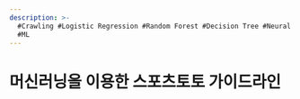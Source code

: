 ```yaml
---
description: >-
  #Crawling #Logistic Regression #Random Forest #Decision Tree #Neural Network
  #ML
---
```


# 머신러닝을 이용한 스포츠토토 가이드라인

<figure><img src="../../../.gitbook/assets/머신러닝을 이용한 스포츠토토 가이드라인_페이지_01.jpg" alt=""><figcaption></figcaption></figure>

<figure><img src="../../../.gitbook/assets/머신러닝을 이용한 스포츠토토 가이드라인_페이지_02.jpg" alt=""><figcaption></figcaption></figure>

<figure><img src="../../../.gitbook/assets/머신러닝을 이용한 스포츠토토 가이드라인_페이지_03.jpg" alt=""><figcaption></figcaption></figure>

<figure><img src="../../../.gitbook/assets/머신러닝을 이용한 스포츠토토 가이드라인_페이지_04.jpg" alt=""><figcaption></figcaption></figure>

<figure><img src="../../../.gitbook/assets/머신러닝을 이용한 스포츠토토 가이드라인_페이지_05.jpg" alt=""><figcaption></figcaption></figure>

<figure><img src="../../../.gitbook/assets/머신러닝을 이용한 스포츠토토 가이드라인_페이지_06.jpg" alt=""><figcaption></figcaption></figure>

<figure><img src="../../../.gitbook/assets/머신러닝을 이용한 스포츠토토 가이드라인_페이지_07.jpg" alt=""><figcaption></figcaption></figure>

<figure><img src="../../../.gitbook/assets/머신러닝을 이용한 스포츠토토 가이드라인_페이지_08.jpg" alt=""><figcaption></figcaption></figure>

<figure><img src="../../../.gitbook/assets/머신러닝을 이용한 스포츠토토 가이드라인_페이지_09.jpg" alt=""><figcaption></figcaption></figure>

<figure><img src="../../../.gitbook/assets/머신러닝을 이용한 스포츠토토 가이드라인_페이지_10.jpg" alt=""><figcaption></figcaption></figure>

<figure><img src="../../../.gitbook/assets/머신러닝을 이용한 스포츠토토 가이드라인_페이지_11.jpg" alt=""><figcaption></figcaption></figure>

<figure><img src="../../../.gitbook/assets/머신러닝을 이용한 스포츠토토 가이드라인_페이지_12.jpg" alt=""><figcaption></figcaption></figure>

<figure><img src="../../../.gitbook/assets/머신러닝을 이용한 스포츠토토 가이드라인_페이지_13.jpg" alt=""><figcaption></figcaption></figure>

<figure><img src="../../../.gitbook/assets/머신러닝을 이용한 스포츠토토 가이드라인_페이지_14.jpg" alt=""><figcaption></figcaption></figure>

<figure><img src="../../../.gitbook/assets/머신러닝을 이용한 스포츠토토 가이드라인_페이지_15.jpg" alt=""><figcaption></figcaption></figure>

<figure><img src="../../../.gitbook/assets/머신러닝을 이용한 스포츠토토 가이드라인_페이지_16.jpg" alt=""><figcaption></figcaption></figure>

<figure><img src="../../../.gitbook/assets/머신러닝을 이용한 스포츠토토 가이드라인_페이지_17.jpg" alt=""><figcaption></figcaption></figure>

<figure><img src="../../../.gitbook/assets/머신러닝을 이용한 스포츠토토 가이드라인_페이지_18.jpg" alt=""><figcaption></figcaption></figure>

<figure><img src="../../../.gitbook/assets/머신러닝을 이용한 스포츠토토 가이드라인_페이지_19.jpg" alt=""><figcaption></figcaption></figure>

<figure><img src="../../../.gitbook/assets/머신러닝을 이용한 스포츠토토 가이드라인_페이지_20.jpg" alt=""><figcaption></figcaption></figure>

<figure><img src="../../../.gitbook/assets/머신러닝을 이용한 스포츠토토 가이드라인_페이지_21.jpg" alt=""><figcaption></figcaption></figure>

<figure><img src="../../../.gitbook/assets/머신러닝을 이용한 스포츠토토 가이드라인_페이지_22.jpg" alt=""><figcaption></figcaption></figure>

<figure><img src="../../../.gitbook/assets/머신러닝을 이용한 스포츠토토 가이드라인_페이지_23.jpg" alt=""><figcaption></figcaption></figure>

<figure><img src="../../../.gitbook/assets/머신러닝을 이용한 스포츠토토 가이드라인_페이지_24.jpg" alt=""><figcaption></figcaption></figure>

<figure><img src="../../../.gitbook/assets/머신러닝을 이용한 스포츠토토 가이드라인_페이지_25.jpg" alt=""><figcaption></figcaption></figure>

<figure><img src="../../../.gitbook/assets/머신러닝을 이용한 스포츠토토 가이드라인_페이지_26.jpg" alt=""><figcaption></figcaption></figure>

<figure><img src="../../../.gitbook/assets/머신러닝을 이용한 스포츠토토 가이드라인_페이지_27.jpg" alt=""><figcaption></figcaption></figure>

<figure><img src="../../../.gitbook/assets/머신러닝을 이용한 스포츠토토 가이드라인_페이지_28.jpg" alt=""><figcaption></figcaption></figure>

<figure><img src="../../../.gitbook/assets/머신러닝을 이용한 스포츠토토 가이드라인_페이지_29.jpg" alt=""><figcaption></figcaption></figure>

<figure><img src="../../../.gitbook/assets/머신러닝을 이용한 스포츠토토 가이드라인_페이지_30.jpg" alt=""><figcaption></figcaption></figure>

<figure><img src="../../../.gitbook/assets/머신러닝을 이용한 스포츠토토 가이드라인_페이지_31.jpg" alt=""><figcaption></figcaption></figure>

<figure><img src="../../../.gitbook/assets/머신러닝을 이용한 스포츠토토 가이드라인_페이지_32.jpg" alt=""><figcaption></figcaption></figure>

<figure><img src="../../../.gitbook/assets/머신러닝을 이용한 스포츠토토 가이드라인_페이지_33.jpg" alt=""><figcaption></figcaption></figure>
